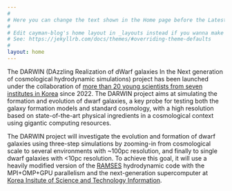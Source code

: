 ```yaml
---
#
# Here you can change the text shown in the Home page before the Latest Posts section.
#
# Edit cayman-blog's home layout in _layouts instead if you wanna make some changes
# See: https://jekyllrb.com/docs/themes/#overriding-theme-defaults
#
layout: home
---
```


The DARWIN (DAzzling Realization of dWarf galaxies In the Next generation of cosmological hydrodynamic simulations) project has been launched under the collaboration of [more than 20 young scientists from seven institutes in Korea](/collaboration.html) since 2022.
The DARWIN project aims at simulating the formation and evolution of dwarf galaxies, a key probe for testing both the galaxy formation models and standard cosmology, with a high resolution based on state-of-the-art physical ingredients in a cosmological context using gigantic computing resources.

The DARWIN project will investigate the evolution and formation of dwarf galaxies using three-step simulations by zooming-in from cosmological scale to several environments with ~100pc resolution, and finally to single dwarf galaxies with <10pc resolution.
To achieve this goal, it will use a heavily modified version of the [RAMSES](https://bitbucket.org/rteyssie/ramses/) hydrodynamic code with the MPI+OMP+GPU parallelism and the next-generation supercomputer at [Korea Insitute of Science and Technology Information](https://www.kisti.re.kr/eng/). 

